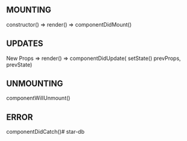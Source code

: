 MOUNTING
------
constructor() => render() => componentDidMount()


UPDATES
------
New Props
              => render() => componentDidUpdate(
setState()                      prevProps, prevState)


UNMOUNTING
------
componentWillUnmount()


ERROR
------
componentDidCatch()#   s t a r - d b  
 